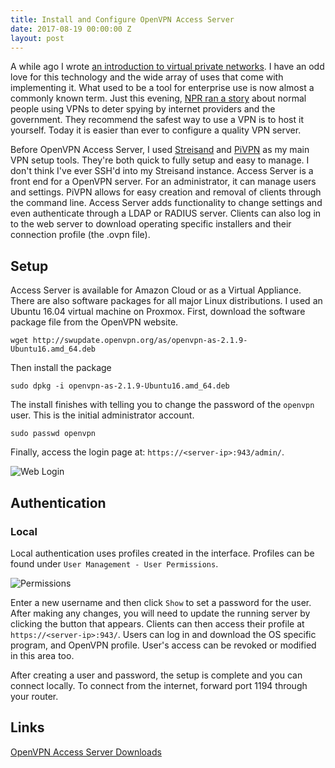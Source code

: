 ```yaml
---
title: Install and Configure OpenVPN Access Server
date: 2017-08-19 00:00:00 Z
layout: post
---
```


A while ago I wrote [an introduction to virtual private networks]({{site.baseurl}}/VPN-Intro). I have an odd love for this technology and the wide array of uses that come with implementing it. What used to be a tool for enterprise use is now almost a commonly known term. Just this evening, [NPR ran a story](http://www.npr.org/sections/alltechconsidered/2017/08/17/543716811/turning-to-vpns-for-online-privacy-you-might-be-putting-your-data-at-risk) about normal people using VPNs to deter spying by internet providers and the government. They recommend the safest way to use a VPN is to host it yourself. Today it is easier than ever to configure a quality VPN server.

Before OpenVPN Access Server, I used [Streisand](https://github.com/jlund/streisand) and [PiVPN](http://www.pivpn.io/) as my main VPN setup tools. They're both quick to fully setup and easy to manage. I don't think I've ever SSH'd into my Streisand instance. Access Server is a front end for a OpenVPN server. For an administrator, it can manage users and settings. PiVPN allows for easy creation and removal of clients through the command line. Access Server adds functionality to change settings and even authenticate through a LDAP or RADIUS server. Clients can also log in to the web server to download operating specific installers and their connection profile (the .ovpn file).

## Setup

Access Server is available for Amazon Cloud or as a Virtual Appliance. There are also software packages for all major Linux distributions. I used an Ubuntu 16.04 virtual machine on Proxmox. First, download the software package file from the OpenVPN website.

`wget http://swupdate.openvpn.org/as/openvpn-as-2.1.9-Ubuntu16.amd_64.deb`

Then install the package

`sudo dpkg -i openvpn-as-2.1.9-Ubuntu16.amd_64.deb`

The install finishes with telling you to change the password of the `openvpn` user. This is the initial administrator account.

`sudo passwd openvpn`

Finally, access the login page at: `https://<server-ip>:943/admin/`.

![Web Login]({{site.baseurl}}/images/Install-OpenVPN-Access-Server/web-login.png)

## Authentication

### Local

Local authentication uses profiles created in the interface. Profiles can be found under `User Management - User Permissions`.

![Permissions]({{site.baseurl}}/images/Install-OpenVPN-Access-Server/homepage.png)

Enter a new username and then click `Show` to set a password for the user. After making any changes, you will need to update the running server by clicking the button that appears. Clients can then access their profile at `https://<server-ip>:943/`. Users can log in and download the OS specific program, and OpenVPN profile. User's access can be revoked or modified in this area too.

After creating a user and password, the setup is complete and you can connect locally. To connect from the internet, forward port 1194 through your router.

## Links

[OpenVPN Access Server Downloads](https://openvpn.net/index.php/access-server/overview.html)
